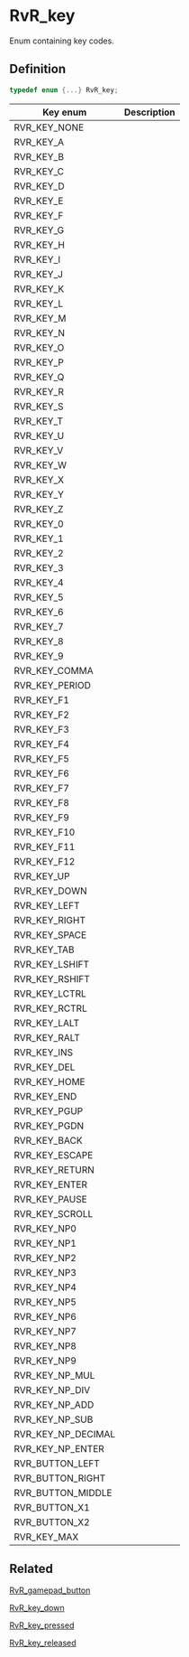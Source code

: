 # RvR_key

Enum containing key codes.

## Definition

```c
typedef enum {...} RvR_key;
```
|Key enum|Description|
|---|---|
|RVR_KEY_NONE| |
|RVR_KEY_A| |
|RVR_KEY_B| |
|RVR_KEY_C| |
|RVR_KEY_D| |
|RVR_KEY_E| |
|RVR_KEY_F| |
|RVR_KEY_G| |
|RVR_KEY_H| |
|RVR_KEY_I| |
|RVR_KEY_J| |
|RVR_KEY_K| |
|RVR_KEY_L| |
|RVR_KEY_M| |
|RVR_KEY_N| |
|RVR_KEY_O| |
|RVR_KEY_P| |
|RVR_KEY_Q| |
|RVR_KEY_R| |
|RVR_KEY_S| |
|RVR_KEY_T| |
|RVR_KEY_U| |
|RVR_KEY_V| |
|RVR_KEY_W| |
|RVR_KEY_X| |
|RVR_KEY_Y| |
|RVR_KEY_Z| |
|RVR_KEY_0| |
|RVR_KEY_1| |
|RVR_KEY_2| |
|RVR_KEY_3| |
|RVR_KEY_4| |
|RVR_KEY_5| |
|RVR_KEY_6| |
|RVR_KEY_7| |
|RVR_KEY_8| |
|RVR_KEY_9| |
|RVR_KEY_COMMA| |
|RVR_KEY_PERIOD| |
|RVR_KEY_F1| |
|RVR_KEY_F2| |
|RVR_KEY_F3| |
|RVR_KEY_F4| |
|RVR_KEY_F5| |
|RVR_KEY_F6| |
|RVR_KEY_F7| |
|RVR_KEY_F8| |
|RVR_KEY_F9| |
|RVR_KEY_F10| |
|RVR_KEY_F11| |
|RVR_KEY_F12| |
|RVR_KEY_UP| |
|RVR_KEY_DOWN| |
|RVR_KEY_LEFT| |
|RVR_KEY_RIGHT| |
|RVR_KEY_SPACE| |
|RVR_KEY_TAB| |
|RVR_KEY_LSHIFT| |
|RVR_KEY_RSHIFT| |
|RVR_KEY_LCTRL| |
|RVR_KEY_RCTRL| |
|RVR_KEY_LALT| |
|RVR_KEY_RALT| |
|RVR_KEY_INS| |
|RVR_KEY_DEL| |
|RVR_KEY_HOME| |
|RVR_KEY_END| |
|RVR_KEY_PGUP| |
|RVR_KEY_PGDN| |
|RVR_KEY_BACK| |
|RVR_KEY_ESCAPE| |
|RVR_KEY_RETURN| |
|RVR_KEY_ENTER| |
|RVR_KEY_PAUSE| |
|RVR_KEY_SCROLL| |
|RVR_KEY_NP0| |
|RVR_KEY_NP1| |
|RVR_KEY_NP2| |
|RVR_KEY_NP3| |
|RVR_KEY_NP4| |
|RVR_KEY_NP5| |
|RVR_KEY_NP6| |
|RVR_KEY_NP7| |
|RVR_KEY_NP8| |
|RVR_KEY_NP9| |
|RVR_KEY_NP_MUL| |
|RVR_KEY_NP_DIV| |
|RVR_KEY_NP_ADD| |
|RVR_KEY_NP_SUB| |
|RVR_KEY_NP_DECIMAL| |
|RVR_KEY_NP_ENTER| |
|RVR_BUTTON_LEFT| |
|RVR_BUTTON_RIGHT| |
|RVR_BUTTON_MIDDLE| |
|RVR_BUTTON_X1| |
|RVR_BUTTON_X2| |
|RVR_KEY_MAX| |

## Related

[RvR_gamepad_button](/rvr/rvr/gamepad_button)

[RvR_key_down](key_down)

[RvR_key_pressed](key_pressed)

[RvR_key_released](key_released)
